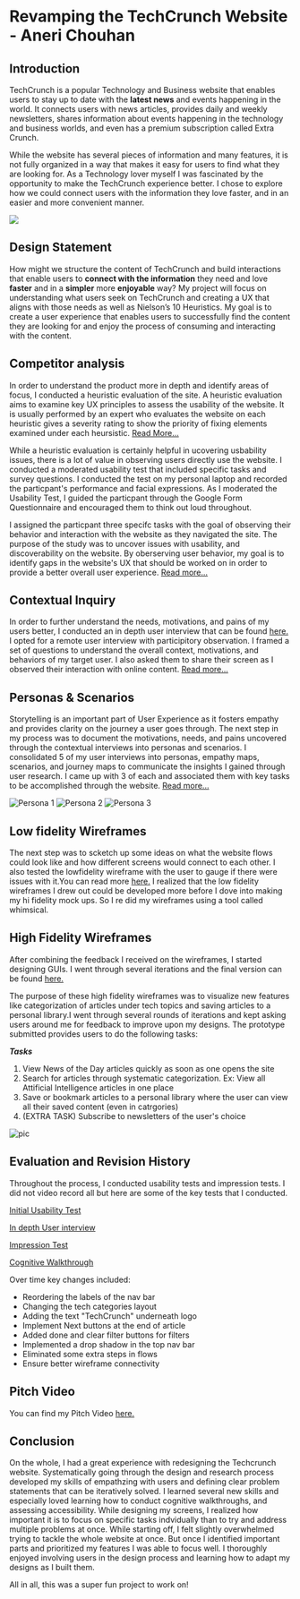 # Revamping the TechCrunch Website - Aneri Chouhan

## Introduction

TechCrunch is a popular Technology and Business website that enables users to stay up to date with the **latest news** and events happening in the world. It connects users with news articles, provides daily and weekly newsletters, shares information about events happening in the technology and business worlds, and even has a premium subscription called Extra Crunch. 

While the website has several pieces of information and many features, it is not fully organized in a way that makes it easy for users to find what they are looking for. As a Technology lover myself I was fascinated by the opportunity to make the TechCrunch experience better. I chose to explore how we could connect users with the information they love faster, and in an easier and more convenient manner. 

![](https://raw.githubusercontent.com/anerichouhan/dh150/master/Screen%20Shot%202020-04-08%20at%2010.05.28%20AM.png)


## Design Statement
How might we structure the content of TechCrunch and build interactions that enable users to **connect with the information** they need and love **faster** and in a **simpler** more **enjoyable** way? My project will focus on understanding what users seek on TechCrunch and creating a UX that aligns with those needs as well as Nielson’s 10 Heuristics. My goal is to create a user experience that enables users to successfully find the content they are looking for and enjoy the process of consuming and interacting with the content.

## Competitor analysis
In order to understand the product more in depth and identify areas of focus, I conducted a heuristic evaluation of the site. A heuristic evaluation aims to examine key UX principles to assess the usability of the website. It is usually performed by an expert who evaluates the website on each heuristic gives a severity rating to show the priority of fixing elements examined under each heursistic. [Read More...](https://github.com/anerichouhan/dh150/blob/master/README.md)

While a heuristic evaluation is certainly helpful in ucovering usbability issues, there is a lot of value in observing users directly use the website. I conducted a moderated usability test that included specific tasks and survey questions. I conducted the test on my personal laptop and recorded the particpant's performance and facial expressions. As I moderated the Usability Test, I guided the particpant through the Google Form Questionnaire and encouraged them to think out loud throughout. 

I assigned the particpant three specifc tasks with the goal of observing their behavior and interaction with the website as they navigated the site. The purpose of the study was to uncover issues with usability, and discoverability on the website. By oberserving user behavior, my goal is to identify gaps in the website's UX that should be worked on in order to provide a better overall user experience. [Read more...](https://github.com/anerichouhan/dh150-assignment2)

## Contextual Inquiry
In order to further understand the needs, motivations, and pains of my users better, I conducted an in depth user interview that can be found [here.](https://docs.google.com/document/d/13ft6Ay2HC54sZkmZsTwueJcfxWOrvhDBiCGFAizyuGI/edit?usp=sharing) I opted for a remote user interview with participitory observation. I framed a set of questions to understand the overall context, motivations, and behaviors of my target user. I also asked them to share their screen as I observed their interaction with online content. [Read more...](https://github.com/anerichouhan/dh150-assignment04/blob/master/README.md)

## Personas & Scenarios
Storytelling is an important part of User Experience as it fosters empathy and provides clarity on the journey a user goes through. The next step in my process was to document the motivations, needs, and pains uncovered through the contextual interviews into personas and scenarios. I consolidated 5 of my user interviews into personas, empathy maps, scenarios, and journey maps to communicate the insights I gained through user research. I came up with 3 of each and associated them with key tasks to be accomplished through the website. [Read more...](https://github.com/anerichouhan/dh150-personas)


![Persona 1](https://raw.githubusercontent.com/anerichouhan/dh150-personas/master/1.jpg)
![Persona 2](https://raw.githubusercontent.com/anerichouhan/dh150-personas/master/3.jpg)
![Persona 3](https://raw.githubusercontent.com/anerichouhan/dh150-personas/master/5.jpg)

## Low fidelity Wireframes
The next step was to scketch up some ideas on what the website flows could look like and how different screens would connect to each other. I also tested the lowfidelity wireframe with the user to gauge if there were issues with it.You can read more [here.](https://github.com/anerichouhan/lowfi_wireflows/blob/master/README.md) I realized that the low fidelity wireframes I drew out could be developed more before I dove into making my hi fidelity mock ups. So I re did my wireframes using a tool called whimsical. 

## High Fidelity Wireframes
After combining the feedback I received on the wireframes, I started designing GUIs. I went through several iterations and the final version can be found [here.](https://www.figma.com/proto/V0V8dwrWILpboToyAR4MYm/TechCrunch?node-id=12%3A4&viewport=-184%2C-712%2C0.3589796721935272&scaling=min-zoom) 

The purpose of these high fidelity wireframes was to visualize new features like categorization of articles under tech topics and saving articles to a personal library.I went through several rounds of iterations and kept asking users around me for feedback to improve upon my designs. The prototype submitted provides users to do the following tasks:

***Tasks***
1. View News of the Day articles quickly as soon as one opens the site
2. Search for articles through systematic categorization. Ex: View all Attificial Intelligence articles in one place
3. Save or bookmark articles to a personal library where the user can view all their saved content (even in catrgories)
4. (EXTRA TASK) Subscribe to newsletters of the user's choice

![pic](https://raw.githubusercontent.com/anerichouhan/high-fidelity-wireframes/master/Screen%20Shot%202020-05-27%20at%2011.55.40%20AM.png)


## Evaluation and Revision History

Throughout the process, I conducted usability tests and impression tests. I did not video record all but here are some of the key tests that I conducted.

[Initial Usability Test](https://drive.google.com/file/d/1AUfNsp2UYdt-0qrSt6rSHYQj-lyTKV0_/view)

[In depth User interview](https://drive.google.com/file/d/19zA3NIxuY2o868ctnbUzocre9lluoWu-/view)

[Impression Test](https://drive.google.com/file/d/1M8F9-pFP5hNf1dMuqE4rwL9pKE67nesQ/view?usp=sharing)

[Cognitive Walkthrough](https://drive.google.com/file/d/1ZgNGtcSVKZHGjMV6FhHVg_qdEChud-2m/view?usp=sharing)

Over time key changes included: 

- Reordering the labels of the nav bar
- Changing the tech categories layout
- Adding the text "TechCrunch" underneath logo
- Implement Next buttons at the end of article
- Added done and clear filter buttons for filters
- Implemented a drop shadow in the top nav bar
- Eliminated some extra steps in flows
- Ensure better wireframe connectivity

## Pitch Video
You can find my Pitch Video [here.](https://drive.google.com/file/d/1nurHoXZFvCPAeVwWGENPIWJkj6oDdi5w/view?usp=sharing)

## Conclusion
On the whole, I had a great experience with redesigning the Techcrunch website. Systematically going through the design and research process developed my skills of empathzing with users and defining clear problem statements that can be iteratively solved. I learned several new skills and especially loved learning how to conduct cognitive walkthroughs, and assessing accessibility. While designing my screens, I realized how important it is to focus on specific tasks indvidually than to try and address multiple problems at once. While starting off, I felt slightly overwhelmed trying to tackle the whole website at once. But once I identified important parts and prioritized my features I was able to focus well. I thoroughly enjoyed involving users in the design process and learning how to adapt my designs as I built them. 

All in all, this was a super fun project to work on! 
